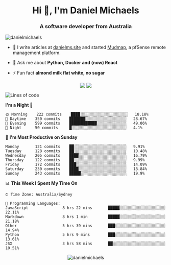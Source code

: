 <h1 align="center">Hi 👋, I'm Daniel Michaels</h1>
<h3 align="center">A software developer from Australia</h3>
<p align="left"> <img src="https://komarev.com/ghpvc/?username=danielmichaels" alt="danielmichaels" /> </p>

- 📝 I write articles at [danielms.site](https://danielms.site) and started [Mudmap](https://mudmap.io?ref=danielmichaels), a pfSense remote management platform.

- 💬 Ask me about **Python, Docker and (now) React**

- ⚡ Fun fact **almond milk flat white, no sugar**

<p align="center">
<a href="https://twitter.com/dansult" target="_blank"><img align="center" src="https://img.shields.io/badge/twitter-%231DA1F2.svg?&style=for-the-badge&logo=twitter&logoColor=white"></a>
<a href="https://linkedin.com/in/daniel-michaels" target="_blank"><img align="center" src="https://img.shields.io/badge/linkedin-%230077B5.svg?&style=for-the-badge&logo=linkedin&logoColor=white"></a>
</p>

<!--START_SECTION:waka-->
![Lines of code](https://img.shields.io/badge/From%20Hello%20World%20I%27ve%20Written-404088%20lines%20of%20code-blue)

**I'm a Night 🦉** 

```text
🌞 Morning    222 commits    ████░░░░░░░░░░░░░░░░░░░░░   18.18% 
🌆 Daytime    350 commits    ███████░░░░░░░░░░░░░░░░░░   28.67% 
🌃 Evening    599 commits    ████████████░░░░░░░░░░░░░   49.06% 
🌙 Night      50 commits     █░░░░░░░░░░░░░░░░░░░░░░░░   4.1%

```
📅 **I'm Most Productive on Sunday** 

```text
Monday       121 commits    ██░░░░░░░░░░░░░░░░░░░░░░░   9.91% 
Tuesday      128 commits    ██░░░░░░░░░░░░░░░░░░░░░░░   10.48% 
Wednesday    205 commits    ████░░░░░░░░░░░░░░░░░░░░░   16.79% 
Thursday     122 commits    ██░░░░░░░░░░░░░░░░░░░░░░░   9.99% 
Friday       172 commits    ███░░░░░░░░░░░░░░░░░░░░░░   14.09% 
Saturday     230 commits    ████░░░░░░░░░░░░░░░░░░░░░   18.84% 
Sunday       243 commits    █████░░░░░░░░░░░░░░░░░░░░   19.9%

```


📊 **This Week I Spent My Time On** 

```text
⌚︎ Time Zone: Australia/Sydney

💬 Programming Languages: 
JavaScript               8 hrs 22 mins       █████░░░░░░░░░░░░░░░░░░░░   22.11% 
Markdown                 8 hrs 1 min         █████░░░░░░░░░░░░░░░░░░░░   21.18% 
Other                    5 hrs 39 mins       ███░░░░░░░░░░░░░░░░░░░░░░   14.94% 
Python                   5 hrs 9 mins        ███░░░░░░░░░░░░░░░░░░░░░░   13.61% 
JSX                      3 hrs 58 mins       ██░░░░░░░░░░░░░░░░░░░░░░░   10.51%

```


<!--END_SECTION:waka-->

<p align="center"> <img src="https://github-readme-stats.vercel.app/api?username=danielmichaels&show_icons=true" alt="danielmichaels" /> </p>

